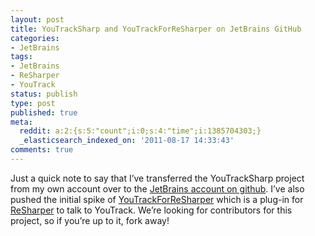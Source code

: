 ```yaml
---
layout: post
title: YouTrackSharp and YouTrackForReSharper on JetBrains GitHub
categories:
- JetBrains
tags:
- JetBrains
- ReSharper
- YouTrack
status: publish
type: post
published: true
meta:
  reddit: a:2:{s:5:"count";i:0;s:4:"time";i:1385704303;}
  _elasticsearch_indexed_on: '2011-08-17 14:33:43'
comments: true
---
```

<p>Just a quick note to say that I’ve transferred the YouTrackSharp project from my own account over to the <a href="http://github.com/JetBrains">JetBrains account on github</a>. I’ve also pushed the initial spike of <a href="http://github.com/JetBrains/YouTrackForReSharper">YouTrackForReSharper</a> which is a plug-in for <a href="http://www.jetbrains.com/resharper">ReSharper</a> to talk to YouTrack. We’re looking for contributors for this project, so if you’re up to it, fork away!</p>
